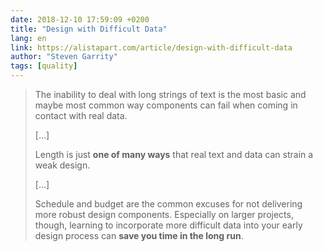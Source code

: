 ```yaml
---
date: 2018-12-10 17:59:09 +0200
title: "Design with Difficult Data"
lang: en
link: https://alistapart.com/article/design-with-difficult-data
author: "Steven Garrity"
tags: [quality]
---
```


> The inability to deal with long strings of text is the most basic and maybe most common way components can fail when coming in contact with real data.
>
> […]
>
> Length is just **one of many ways** that real text and data can strain a weak design.
>
> […]
>
> Schedule and budget are the common excuses for not delivering more robust design components. Especially on larger projects, though, learning to incorporate more difficult data into your early design process can **save you time in the long run**.
